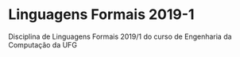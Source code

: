 # Linguagens Formais 2019-1
Disciplina de Linguagens Formais 2019/1 do curso de Engenharia da Computação da UFG
